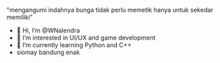 "mengangumi indahnya bunga tidak perlu memetik hanya untuk sekedar memiliki"

- 👋 Hi, I’m @WNalendra
- 👀 I’m interested in UI/UX and game development
- 🌱 I’m currently learning Python and C++
- siomay bandung enak


<!---
WNalendra/WNalendra is a ✨ special ✨ repository because its `README.md` (this file) appears on your GitHub profile.
You can click the Preview link to take a look at your changes.
--->
